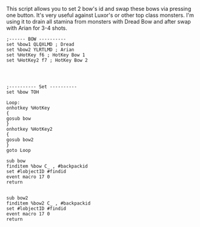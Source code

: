 This script allows you to set 2 bow's id and swap these bows via pressing one button. It's very useful against Luxor's or other top class monsters. I'm using it to drain all stamina from monsters with Dread Bow and after swap with Arian for 3-4 shots. 

```
;------ BOW ----------
set %bow1 QLQXLMD ; Dread
set %bow2 YLRTLMD ; Arian
set %HotKey f6 ; HotKey Bow 1
set %HotKey2 f7 ; HotKey Bow 2
 
 
 
 
;---------- Set ----------
set %bow TOH
 
Loop:
onhotkey %HotKey
{
gosub bow
}
onhotkey %HotKey2
{
gosub bow2
}
goto Loop
 
sub bow
finditem %bow C_ , #backpackid
set #lobjectID #findid
event macro 17 0
return
 
 
sub bow2
finditem %bow2 C_ , #backpackid
set #lobjectID #findid
event macro 17 0
return
```
